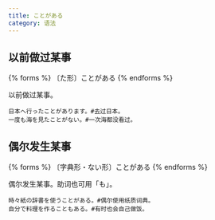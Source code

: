 ```yaml
---
title: ことがある
category: 语法
---
```


## 以前做过某事

{% forms %}
〔た形〕ことがある
{% endforms %}

以前做过某事。

```example
日本へ行ったことがあります。#去过日本。
一度も海を見たことがない。#一次海都没看过。
```

## 偶尔发生某事

{% forms %}
〔字典形・ない形〕ことがある
{% endforms %}

偶尔发生某事。助词也可用「も」。

```example
時々紙の辞書を使うことがある。#偶尔使用纸质词典。
自分で料理を作ることもある。#有时也会自己做饭。
```
